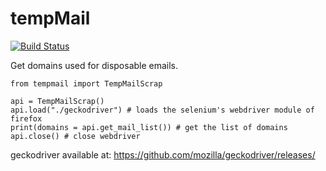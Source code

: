# tempMail

[![Build Status](https://travis-ci.org/subtosilencio/git-lint-validators.svg?branch=master)](https://travis-ci.org/subtosilencio/git-lint-validators)

Get domains used for disposable emails.

```
from tempmail import TempMailScrap

api = TempMailScrap()
api.load("./geckodriver") # loads the selenium's webdriver module of firefox
print(domains = api.get_mail_list()) # get the list of domains
api.close() # close webdriver
```

geckodriver available at:
https://github.com/mozilla/geckodriver/releases/
